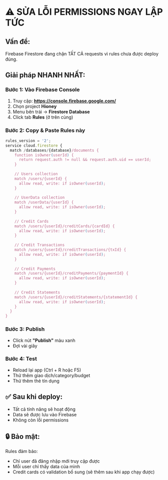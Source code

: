 # ⚠️ SỬA LỖI PERMISSIONS NGAY LẬP TỨC

## Vấn đề:
Firebase Firestore đang chặn TẤT CẢ requests vì rules chưa được deploy đúng.

## Giải pháp NHANH NHẤT:

### Bước 1: Vào Firebase Console
1. Truy cập: **https://console.firebase.google.com/**
2. Chọn project **Hioney**
3. Menu bên trái → **Firestore Database**
4. Click tab **Rules** (ở trên cùng)

### Bước 2: Copy & Paste Rules này

```javascript
rules_version = '2';
service cloud.firestore {
  match /databases/{database}/documents {
    function isOwner(userId) {
      return request.auth != null && request.auth.uid == userId;
    }
    
    // Users collection
    match /users/{userId} {
      allow read, write: if isOwner(userId);
    }
    
    // UserData collection
    match /userData/{userId} {
      allow read, write: if isOwner(userId);
    }
    
    // Credit Cards
    match /users/{userId}/creditCards/{cardId} {
      allow read, write: if isOwner(userId);
    }
    
    // Credit Transactions
    match /users/{userId}/creditTransactions/{txId} {
      allow read, write: if isOwner(userId);
    }
    
    // Credit Payments
    match /users/{userId}/creditPayments/{paymentId} {
      allow read, write: if isOwner(userId);
    }
    
    // Credit Statements
    match /users/{userId}/creditStatements/{statementId} {
      allow read, write: if isOwner(userId);
    }
  }
}
```

### Bước 3: Publish
- Click nút **"Publish"** màu xanh
- Đợi vài giây

### Bước 4: Test
- Reload lại app (Ctrl + R hoặc F5)
- Thử thêm giao dịch/category/budget
- Thử thêm thẻ tín dụng

## ✅ Sau khi deploy:
- Tất cả tính năng sẽ hoạt động
- Data sẽ được lưu vào Firebase
- Không còn lỗi permissions

## 🔒 Bảo mật:
Rules đảm bảo:
- Chỉ user đã đăng nhập mới truy cập được
- Mỗi user chỉ thấy data của mình
- Credit cards có validation bổ sung (sẽ thêm sau khi app chạy được)

